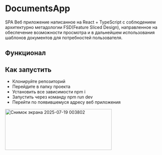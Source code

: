 # DocumentsApp

SPA Веб приложение написанное на React + TypeScript с соблюдением архитектурно метадологии FSD(Feature Sliced Design), направленное на обеспечение возможности просмотра и в дальнейшем использования шаблонов документов для потребностей пользователя.

## Функционал
## Как запустить
- Клонируйте репозиторий
- Перейдите в папку проекта
- Установить все зависимости npm i
- Запустить через команду npm run dev
- Перейти по появившемуся адресу веб приложения
<img width="349" height="134" alt="Снимок экрана 2025-07-19 003802" src="https://github.com/user-attachments/assets/51d0367b-703b-4727-aa55-9e0ae52745d8" />
